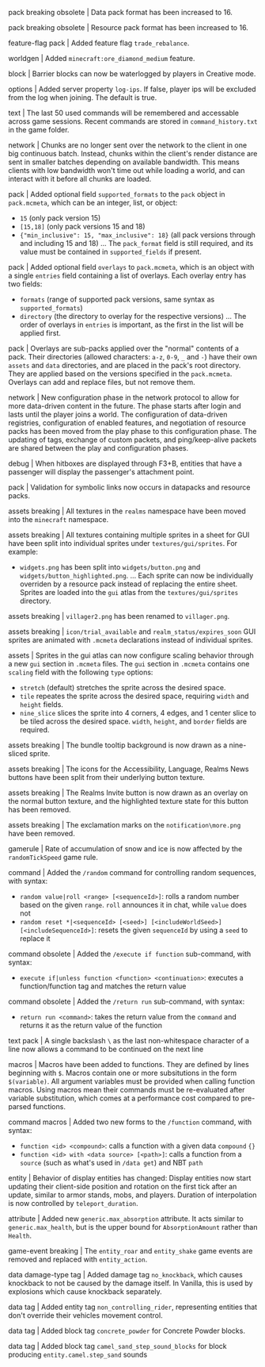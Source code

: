 pack breaking obsolete | Data pack format has been increased to 16.

pack breaking obsolete | Resource pack format has been increased to 16.

feature-flag pack | Added feature flag `trade_rebalance`.

worldgen | Added `minecraft:ore_diamond_medium` feature.

block | Barrier blocks can now be waterlogged by players in Creative mode.

options | Added server property `log-ips`. If false, player ips will be excluded from the log when joining. The default is true.

text | The last 50 used commands will be remembered and accessable across game sessions. Recent commands are stored in `command_history.txt` in the game folder.

network | Chunks are no longer sent over the network to the client in one big continuous batch. Instead, chunks within the client's render distance are sent in smaller batches depending on available bandwidth. This means clients with low bandwidth won't time out while loading a world, and can interact with it before all chunks are loaded.

pack | Added optional field `supported_formats` to the `pack` object in `pack.mcmeta`, which can be an integer, list, or object:
* `15` (only pack version 15)
* `[15,18]` (only pack versions 15 and 18)
* `{"min_inclusive": 15, "max_inclusive": 18}` (all pack versions through and including 15 and 18)
...
The `pack_format` field is still required, and its value must be contained in `supported_fields` if present.

pack | Added optional field `overlays` to `pack.mcmeta`, which is an object with a single `entries` field containing a list of overlays. Each overlay entry has two fields:
* `formats` (range of supported pack versions, same syntax as `supported_formats`)
* `directory` (the directory to overlay for the respective versions)
...
The order of overlays in `entries` is important, as the first in the list will be applied first.

pack | Overlays are sub-packs applied over the "normal" contents of a pack. Their directories (allowed characters: `a-z`, `0-9`, `_` and `-`) have their own `assets` and `data` directories, and are placed in the pack's root directory. They are applied based on the versions specified in the `pack.mcmeta`. Overlays can add and replace files, but not remove them.

network | New configuration phase in the network protocol to allow for more data-driven content in the future. The phase starts after login and lasts until the player joins a world. The configuration of data-driven registries, configuration of enabled features, and negotiation of resource packs has been moved from the play phase to this configuration phase. The updating of tags, exchange of custom packets, and ping/keep-alive packets are shared between the play and configuration phases.

debug | When hitboxes are displayed through F3+B, entities that have a passenger will display the passenger's attachment point.

pack | Validation for symbolic links now occurs in datapacks and resource packs.

assets breaking | All textures in the `realms` namespace have been moved into the `minecraft` namespace.

assets breaking | All textures containing multiple sprites in a sheet for GUI have been split into individual sprites under `textures/gui/sprites`. For example:
* `widgets.png` has been split into `widgets/button.png` and `widgets/button_highlighted.png`.
...
Each sprite can now be individually overriden by a resource pack instead of replacing the entire sheet. Sprites are loaded into the `gui` atlas from the `textures/gui/sprites` directory.

assets breaking | `villager2.png` has been renamed to `villager.png`.

assets breaking | `icon/trial_available` and `realm_status/expires_soon` GUI sprites are animated with `.mcmeta` declarations instead of individual sprites.

assets | Sprites in the gui atlas can now configure scaling behavior through a new `gui` section in `.mcmeta` files. The `gui` section in `.mcmeta` contains one `scaling` field with the following `type` options:
* `stretch` (default) stretches the sprite across the desired space.
* `tile` repeates the sprite across the desired space, requiring `width` and `height` fields.
* `nine_slice` slices the sprite into 4 corners, 4 edges, and 1 center slice to be tiled across the desired space. `width`, `height`, and `border` fields are required.

assets breaking | The bundle tooltip background is now drawn as a nine-sliced sprite.

assets breaking | The icons for the Accessibility, Language, Realms News buttons have been split from their underlying button texture.

assets breaking | The Realms Invite button is now drawn as an overlay on the normal button texture, and the highlighted texture state for this button has been removed.

assets breaking | The exclamation marks on the `notification\more.png` have been removed.

gamerule | Rate of accumulation of snow and ice is now affected by the `randomTickSpeed` game rule.

command | Added the `/random` command for controlling random sequences, with syntax:
* `random value|roll <range> [<sequenceId>]`: rolls a random number based on the given `range`. `roll` announces it in chat, while `value` does not
* `random reset *|<sequenceId> [<seed>] [<includeWorldSeed>] [<includeSequenceId>]`: resets the given `sequenceId` by using a `seed` to replace it

command obsolete | Added the `/execute if function` sub-command, with syntax:
* `execute if|unless function <function> <continuation>`: executes a function/function tag and matches the return value

command obsolete | Added the `/return run` sub-command, with syntax:
* `return run <command>`: takes the return value from the `command` and returns it as the return value of the function

text pack | A single backslash `\` as the last non-whitespace character of a line now allows a command to be continued on the next line

macros | Macros have been added to functions. They are defined by lines beginning with `$`. Macros contain one or more subsitutions in the form `$(variable)`. All argument variables must be provided when calling function macros. Using macros mean their commands must be re-evaluated after variable substitution, which comes at a performance cost compared to pre-parsed functions.

command macros | Added two new forms to the `/function` command, with syntax:
* `function <id> <compound>`: calls a function with a given data `compound` `{}`
* `function <id> with <data source> [<path>]`: calls a function from a `source` (such as what's used in `/data get`) and NBT `path`

entity | Behavior of display entities has changed: Display entities now start updating their client-side position and rotation on the first tick after an update, similar to armor stands, mobs, and players. Duration of interpolation is now controlled by `teleport_duration`.

attribute | Added new `generic.max_absorption` attribute. It acts similar to `generic.max_health`, but is the upper bound for `AbsorptionAmount` rather than `Health`.

game-event breaking | The `entity_roar` and `entity_shake` game events are removed and replaced with `entity_action`.

data damage-type tag | Added damage tag `no_knockback`, which causes knockback to not be caused by the damage itself. In Vanilla, this is used by explosions which cause knockback separately.

data tag | Added entity tag `non_controlling_rider`, representing entities that don't override their vehicles movement control.

data tag | Added block tag `concrete_powder` for Concrete Powder blocks.

data tag | Added block tag `camel_sand_step_sound_blocks` for block producing `entity.camel.step_sand` sounds